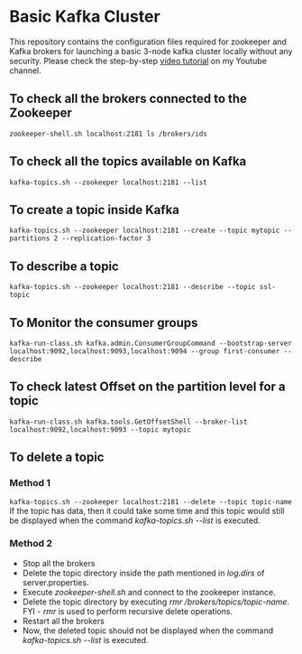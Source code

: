 # Basic Kafka Cluster
This repository contains the configuration files required for zookeeper and Kafka brokers for launching a basic 3-node kafka cluster locally without any security. Please check the step-by-step [video tutorial](https://www.youtube.com/watch?v=gwrslUOSez8) on my Youtube channel.

## To check all the brokers connected to the Zookeeper
`
zookeeper-shell.sh localhost:2181
ls /brokers/ids
`

## To check all the topics available on Kafka
`
kafka-topics.sh --zookeeper localhost:2181 --list
`

## To create a topic inside Kafka
`
kafka-topics.sh --zookeeper localhost:2181 --create --topic mytopic --partitions 2 --replication-factor 3
`
## To describe a topic
`
kafka-topics.sh --zookeeper localhost:2181 --describe --topic ssl-topic 
`

## To Monitor the consumer groups
`
kafka-run-class.sh kafka.admin.ConsumerGroupCommand --bootstrap-server localhost:9092,localhost:9093,localhost:9094 --group first-consumer --describe
`

## To check latest Offset on the partition level for a topic
`
kafka-run-class.sh kafka.tools.GetOffsetShell --broker-list localhost:9092,localhost:9093 --topic mytopic
`

## To delete a topic
### Method 1
`
kafka-topics.sh --zookeeper localhost:2181 --delete --topic topic-name
`
<br /> If the topic has data, then it could take some time and this topic would still be displayed when the command *kafka-topics.sh --list* is executed.

### Method 2
* Stop all the brokers
* Delete the topic directory inside the path mentioned in *log.dirs* of server.properties.
* Execute *zookeeper-shell.sh* and connect to the zookeeper instance.
* Delete the topic directory by executing *rmr /brokers/topics/topic-name*. FYI - *rmr* is used to perform recursive delete operations.
* Restart all the brokers
* Now, the deleted topic should not be displayed when the command *kafka-topics.sh --list* is executed. 


